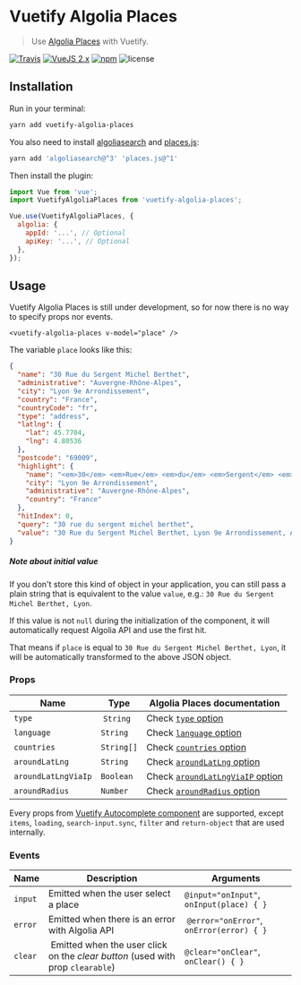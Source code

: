 # Vuetify Algolia Places

> Use [Algolia Places](https://community.algolia.com/places/) with Vuetify.

[![Travis](https://img.shields.io/travis/Kocal/vuetify-algolia-places.svg?style=flat-square)](https://travis-ci.org/Kocal/vuetify-algolia-places)
[![VueJS 2.x](https://img.shields.io/badge/vue-2.x-brightgreen.svg?style=flat-square)](https://vuejs.org)
[![npm](https://img.shields.io/npm/v/vuetify-algolia-places.svg?style=flat-square)](https://www.npmjs.com/package/vuetify-algolia-places)
![license](https://img.shields.io/github/license/mashape/apistatus.svg?style=flat-square)

## Installation

Run in your terminal:

```bash
yarn add vuetify-algolia-places
```

You also need to install [algoliasearch](https://github.com/algolia/algoliasearch-client-javascript) and [places.js](https://github.com/algolia/places):

```bash
yarn add 'algoliasearch@^3' 'places.js@^1'
```

Then install the plugin:

```js
import Vue from 'vue';
import VuetifyAlgoliaPlaces from 'vuetify-algolia-places';

Vue.use(VuetifyAlgoliaPlaces, {
  algolia: {
    appId: '...', // Optional
    apiKey: '...', // Optional
  },
});
```

## Usage

Vuetify Algolia Places is still under development, so for now there is no way to specify props nor events.

```vue
<vuetify-algolia-places v-model="place" />
```

The variable `place` looks like this:

```json
{
  "name": "30 Rue du Sergent Michel Berthet",
  "administrative": "Auvergne-Rhône-Alpes",
  "city": "Lyon 9e Arrondissement",
  "country": "France",
  "countryCode": "fr",
  "type": "address",
  "latlng": {
    "lat": 45.7704,
    "lng": 4.80536
  },
  "postcode": "69009",
  "highlight": {
    "name": "<em>30</em> <em>Rue</em> <em>du</em> <em>Sergent</em> <em>Michel</em> <em>Be</em>rthet",
    "city": "Lyon 9e Arrondissement",
    "administrative": "Auvergne-Rhône-Alpes",
    "country": "France"
  },
  "hitIndex": 0,
  "query": "30 rue du sergent michel berthet",
  "value": "30 Rue du Sergent Michel Berthet, Lyon 9e Arrondissement, Auvergne-Rhône-Alpes, France"
}
```

##### Note about initial value

If you don't store this kind of object in your application, you can still pass a plain string that is equivalent to the value `value`, e.g.: `30 Rue du Sergent Michel Berthet, Lyon`.

If this value is not `null` during the initialization of the component, it will automatically request Algolia API and use the first hit.

That means if `place` is equal to `30 Rue du Sergent Michel Berthet, Lyon`, it will be automatically transformed to the above JSON object.

### Props

| Name                | Type       | Algolia Places documentation                                                                                              |
| ------------------- | ---------- | ------------------------------------------------------------------------------------------------------------------------- |
| `type`              |  `String`  | Check [`type` option](https://community.algolia.com/places/documentation.html#api-options-type)                           |
| `language`          | `String`   | Check [`language` option](https://community.algolia.com/places/documentation.html#api-options-language)                   |
| `countries`         | `String[]` | Check [`countries` option](https://community.algolia.com/places/documentation.html#api-options-countries)                 |
| `aroundLatLng`      | `String`   | Check [`aroundLatLng` option](https://community.algolia.com/places/documentation.html#api-options-aroundLatLng)           |
| `aroundLatLngViaIp` | `Boolean`  | Check [`aroundLatLngViaIP` option](https://community.algolia.com/places/documentation.html#api-options-aroundLatLngViaIP) |
| `aroundRadius`      | `Number`   | Check [`aroundRadius` option](https://community.algolia.com/places/documentation.html#api-options-aroundRadius)           |

Every props from [Vuetify Autocomplete component](https://vuetifyjs.com/en/components/autocompletes#api) are supported, except `items`, `loading`, `search-input.sync`, `filter` and `return-object` that are used internally.

### Events

| Name    | Description                                                                     | Arguments                                 |
| ------- | ------------------------------------------------------------------------------- | ----------------------------------------- |
| `input` | Emitted when the user select a place                                            | `@input="onInput"`, `onInput(place) { }`  |
| `error` | Emitted when there is an error with Algolia API                                 |  `@error="onError"`, `onError(error) { }` |
| `clear` |  Emitted when the user click on the _clear button_ (used with prop `clearable`) | `@clear="onClear"`, `onClear() { }`       |
